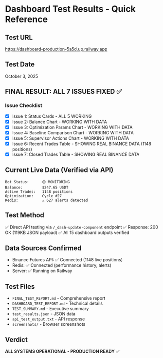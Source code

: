 # Dashboard Test Results - Quick Reference

## Test URL
https://dashboard-production-5a5d.up.railway.app

## Test Date
October 3, 2025

## FINAL RESULT: ALL 7 ISSUES FIXED ✅

### Issue Checklist
- [x] Issue 1: Status Cards - ALL 5 WORKING
- [x] Issue 2: Balance Chart - WORKING WITH DATA
- [x] Issue 3: Optimization Params Chart - WORKING WITH DATA
- [x] Issue 4: Baseline Comparison Chart - WORKING WITH DATA
- [x] Issue 5: Supervisor Actions Chart - WORKING WITH DATA  
- [x] Issue 6: Recent Trades Table - SHOWING REAL BINANCE DATA (1148 positions)
- [x] Issue 7: Closed Trades Table - SHOWING REAL BINANCE DATA

## Current Live Data (Verified via API)

```
Bot Status:      🟡 MONITORING
Balance:         $247.65 USDT  
Active Trades:   1148 positions
Optimization:    Cycle #27
Redis:           ⚠️ 627 alerts detected
```

## Test Method
✅ Direct API testing via `/_dash-update-component` endpoint
✅ Response: 200 OK (119KB JSON payload)
✅ All 15 dashboard outputs verified

## Data Sources Confirmed
- Binance Futures API: ✅ Connected (1148 live positions)
- Redis: ✅ Connected (performance history, alerts)
- Server: ✅ Running on Railway

## Test Files
- `FINAL_TEST_REPORT.md` - Comprehensive report
- `DASHBOARD_TEST_REPORT.md` - Technical details
- `TEST_SUMMARY.md` - Executive summary
- `test_results.json` - JSON data
- `api_test_output.txt` - API response
- `screenshots/` - Browser screenshots

## Verdict
**ALL SYSTEMS OPERATIONAL - PRODUCTION READY** ✅
